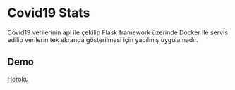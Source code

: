 # Covid19 Stats
Covid19 verilerinin api ile çekilip Flask framework üzerinde Docker ile servis edilip verilerin tek ekranda gösterilmesi için yapılmış uygulamadır. 

## Demo
[Heroku](https://covid19ibo.herokuapp.com/)

